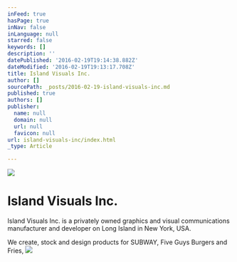 ```yaml
---
inFeed: true
hasPage: true
inNav: false
inLanguage: null
starred: false
keywords: []
description: ''
datePublished: '2016-02-19T19:14:38.882Z'
dateModified: '2016-02-19T19:13:17.708Z'
title: Island Visuals Inc.
author: []
sourcePath: _posts/2016-02-19-island-visuals-inc.md
published: true
authors: []
publisher:
  name: null
  domain: null
  url: null
  favicon: null
url: island-visuals-inc/index.html
_type: Article

---
```

![](https://s3-us-west-2.amazonaws.com/the-grid-img/p/831699d7a70054dbdff30b088bf860d533b0bcab.png)

# Island Visuals Inc.

Island Visuals Inc. is a privately owned graphics and visual communications manufacturer and developer on Long Island in New York, USA.  

We create, stock and design products for SUBWAY, Five Guys Burgers and Fries, ![](https://the-grid-user-content.s3-us-west-2.amazonaws.com/ca4d3949-a07f-4227-9977-2a3af98b4eb4.jpg)